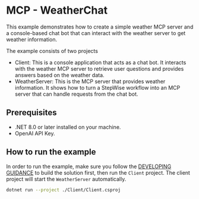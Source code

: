 # MCP - WeatherChat

This example demonstrates how to create a simple weather MCP server and a console-based chat bot that can interact with the weather server to get weather information.

The example consists of two projects
- Client: This is a console application that acts as a chat bot. It interacts with the weather MCP server to retrieve user questions and provides answers based on the weather data.
- WeatherServer: This is the MCP server that provides weather information. It shows how to turn a StepWise workflow into an MCP server that can handle requests from the chat bot.

## Prerequisites
- .NET 8.0 or later installed on your machine.
- OpenAI API Key.

## How to run the example
In order to run the example, make sure you follow the [DEVELOPING GUIDANCE](../../../DEVELOPING.md) to build the solution first, then run the `Client` project. The client project will start the `WeatherServer` automatically.

```bash
dotnet run --project ./Client/Client.csproj
```